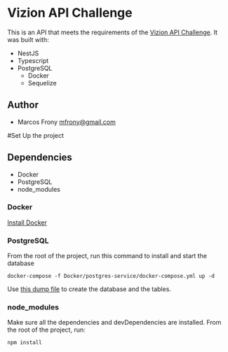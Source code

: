Vizion API Challenge
====================

This is an API that meets the requirements of the [Vizion API Challenge](./CHALLENGE.md). It was built with:

- NestJS
- Typescript
- PostgreSQL
  - Docker
  - Sequelize

<a name="author"></a>
## Author
- Marcos Frony <mfrony@gmail.com>

#Set Up the project
## Dependencies
- Docker
- PostgreSQL
- node_modules

### Docker
[Install Docker](https://docs.docker.com/get-docker/)

### PostgreSQL
From the root of the project, run this command to install and start the database
```shell
docker-compose -f Docker/postgres-service/docker-compose.yml up -d
```
Use [this dump file](./sql/vizion.db.sql) to create the database and the tables.

### node_modules
Make sure all the dependencies and devDependencies are installed. From the root of the project, run:
```shell
npm install
```

